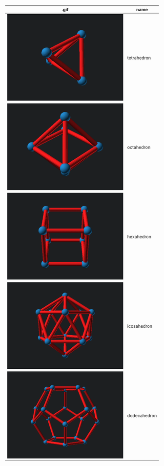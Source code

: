 

| .gif | name |
| --- | --- |
![tetrahedron](img/polyhedra_tetrahedron_wireframe.gif) | tetrahedron |
![octahedron](img/polyhedra_octahedron_wireframe.gif) | octahedron |
![hexahedron](img/polyhedra_hexahedron_wireframe.gif) | hexahedron |
![icosahedron](img/polyhedra_icosahedron_wireframe.gif) | icosahedron |
![dodecahedron](img/polyhedra_dodecahedron_wireframe.gif) | dodecahedron |
